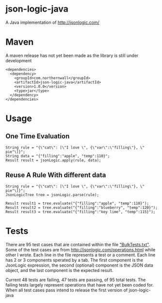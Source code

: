 # json-logic-java
A Java implementation of http://jsonlogic.com/

# Maven
A maven release has not yet been made as the library is still under development

    <dependencies>
      <dependency>
        <groupId>com.northernwall</groupId>
        <artifactId>json-logic-java</artifactId>
        <version>1.0.0</version>
        <type>jar</type>
      </dependency>
    </dependencies>


# Usage
## One Time Evaluation
    String rule = "{\"cat\": [\"I love \", {\"var\":\"filling\"}, \" pie"\]}";
    String data = "{"filling":"apple", "temp":110}";
    Result result = jsonLogic.apply(rule, data);

## Reuse A Rule With different data
    String rule = "{\"cat\": [\"I love \", {\"var\":\"filling\"}, \" pie"\]}";
    JsonLogicTree tree = jsonLogic.parse(rule);
    
    Result result1 = tree.evaluate("{"filling":"apple", "temp":110}");
    Result result2 = tree.evaluate("{"filling":"blueberry", "temp":120}");
    Result result3 = tree.evaluate("{"filling":"key lime", "temp":115}");

# Tests
There are 95 test cases that are contained within the file ["BulkTests.txt"](https://github.com/Jukkorsis/json-logic-java/blob/master/json-logic-java/BulkTests.txt). Some of the test cases are from http://jsonlogic.com/operations.html while other I wrote. Each line in the file represents a test or a comment. Each line has 2 or 3 components sperated by a tab. The first component is the JsonLogic expression, the second (optional) component is the JSON data object, and the last component is the expected result.

Current 48 tests are failing, 47 tests are passing, of 95 total tests. The failing tests largely represent operations that have not yet been coded for. When all test cases pass intend to release the first version of json-logic-java

